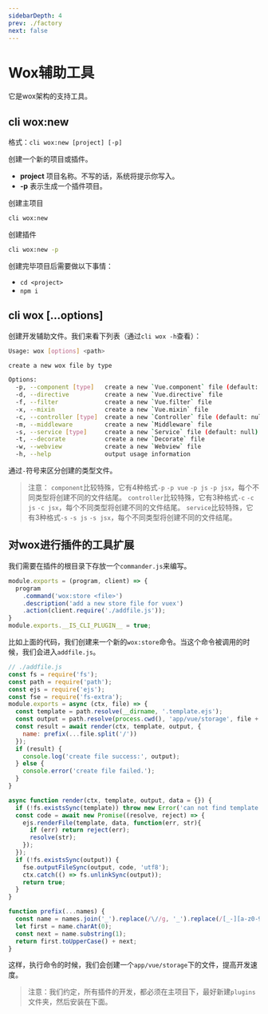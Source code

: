 ```yaml
---
sidebarDepth: 4
prev: ./factory
next: false
---
```


# Wox辅助工具

它是wox架构的支持工具。

## cli wox:new

格式：`cli wox:new [project] [-p]`

创建一个新的项目或插件。

- **project** 项目名称。不写的话，系统将提示你写入。
- **-p** 表示生成一个插件项目。

创建主项目

```bash
cli wox:new
```

创建插件

```bash
cli wox:new -p
```

创建完毕项目后需要做以下事情：

- `cd <project>`
- `npm i`

## cli wox [...options]

创建开发辅助文件。我们来看下列表（通过`cli wox -h`查看）：

```bash
Usage: wox [options] <path>

create a new wox file by type

Options:
  -p, --component [type]   create a new `Vue.component` file (default: null)
  -d, --directive          create a new `Vue.directive` file
  -f, --filter             create a new `Vue.filter` file
  -x, --mixin              create a new `Vue.mixin` file
  -c, --controller [type]  create a new `Controller` file (default: null)
  -m, --middleware         create a new `Middleware` file
  -s, --service [type]     create a new `Service` file (default: null)
  -t, --decorate           create a new `Decorate` file
  -w, --webview            create a new `Webview` file
  -h, --help               output usage information
```

通过`-`符号来区分创建的类型文件。

> 注意：
> `component`比较特殊，它有4种格式`-p` `-p vue` `-p js` `-p jsx`，每个不同类型将创建不同的文件结尾。
> `controller`比较特殊，它有3种格式`-c` `-c js` `-c jsx`，每个不同类型将创建不同的文件结尾。
> `service`比较特殊，它有3种格式`-s` `-s js` `-s jsx`，每个不同类型将创建不同的文件结尾。

## 对wox进行插件的工具扩展

我们需要在插件的根目录下存放一个`commander.js`来编写。

```javascript
module.exports = (program, client) => {
  program
    .command('wox:store <file>')
    .description('add a new store file for vuex')
    .action(client.require('./addfile.js'));
}
module.exports.__IS_CLI_PLUGIN__ = true;
```

比如上面的代码，我们创建来一个新的`wox:store`命令。当这个命令被调用的时候，我们会进入`addfile.js`。

```javascript
// ./addfile.js
const fs = require('fs');
const path = require('path');
const ejs = require('ejs');
const fse = require('fs-extra');
module.exports = async (ctx, file) => {
  const template = path.resolve(__dirname, '.template.ejs');
  const output = path.resolve(process.cwd(), 'app/vue/storage', file + '.js');
  const result = await render(ctx, template, output, {
    name: prefix(...file.split('/'))
  });
  if (result) {
    console.log('create file success:', output);
  } else {
    console.error('create file failed.');
  }
}

async function render(ctx, template, output, data = {}) {
  if (!fs.existsSync(template)) throw new Error('can not find template:' + template);
  const code = await new Promise((resolve, reject) => {
    ejs.renderFile(template, data, function(err, str){
      if (err) return reject(err);
      resolve(str);
    });
  });
  if (!fs.existsSync(output)) {
    fse.outputFileSync(output, code, 'utf8');
    ctx.catch(() => fs.unlinkSync(output));
    return true;
  }
}

function prefix(...names) {
  const name = names.join('_').replace(/\//g, '_').replace(/[_-][a-z0-9]/ig, s => s.substring(1).toUpperCase());
  let first = name.charAt(0);
  const next = name.substring(1);
  return first.toUpperCase() + next;
}
```

这样，执行命令的时候，我们会创建一个`app/vue/storage`下的文件，提高开发速度。

> 注意：我们约定，所有插件的开发，都必须在主项目下，最好新建`plugins`文件夹，然后安装在下面。